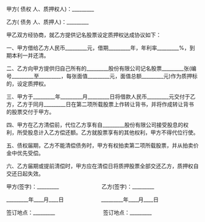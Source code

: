 
 




甲方(
债权
人、质押权人)：_________


乙方(
债务
人、质押人)：_________


甲乙双方经协商，就乙方提供记名股票设定质押权达成协议如下：


一、甲方借给乙方人民币_________元，借期_________年，年利率_________%，到期本利一并还清。


二、乙方向甲方提供归自己所有的_________股份有限公司记名股票_________张(编号_________至_________，每张面值_________元，面值总额_________元)作为质押标的，设定质押权。


三、甲方于_________年_________月_________日将借款人民币_________元交付于乙方，乙方于同月_________日在第二项所载股票上作转让背书，并将作成转让背书的股票交付于甲方。


四、甲方在乙方清偿前，代位乙方享有自_________股份有限公司接受股息的权利，所受股息计入乙方偿还额。乙方就股票享有的其他权利，甲方不得代位行使。


五、债权届期，乙方不能清偿债务时，甲方有权拍卖第二项所载股票，并从拍卖价金中优先受偿。


六、乙方届期或提前清偿时，甲方应在清偿日将质押股票全部交还乙方，质押权自交还日起失效。


甲方(签字)：_________　　　　　　　　乙方(签字)：_________


_________年____月____日　　　　　　　_________年____月____日


签订地点：_________　　　　　　　　　签订地点：_________
 


 

 
 
 
 
 
  


  
 

  


  


  
 
 
 
 

